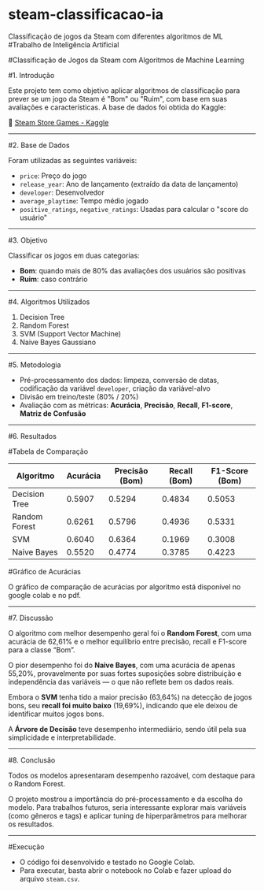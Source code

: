 # steam-classificacao-ia
Classificação de jogos da Steam com diferentes algoritmos de ML
#Trabalho de Inteligência Artificial

#Classificação de Jogos da Steam com Algoritmos de Machine Learning

#1. Introdução

Este projeto tem como objetivo aplicar algoritmos de classificação para prever se um jogo da Steam é "Bom" ou "Ruim", com base em suas avaliações e características. A base de dados foi obtida do Kaggle:

🔗 [Steam Store Games - Kaggle](https://www.kaggle.com/datasets/nikdavis/steam-store-games)

---

#2. Base de Dados

Foram utilizadas as seguintes variáveis:

- `price`: Preço do jogo  
- `release_year`: Ano de lançamento (extraído da data de lançamento)  
- `developer`: Desenvolvedor  
- `average_playtime`: Tempo médio jogado  
- `positive_ratings`, `negative_ratings`: Usadas para calcular o "score do usuário"  

---

#3. Objetivo

Classificar os jogos em duas categorias:

- **Bom**: quando mais de 80% das avaliações dos usuários são positivas  
- **Ruim**: caso contrário

---

#4. Algoritmos Utilizados

1. Decision Tree  
2. Random Forest  
3. SVM (Support Vector Machine)  
4. Naive Bayes Gaussiano  

---

#5. Metodologia

- Pré-processamento dos dados: limpeza, conversão de datas, codificação da variável `developer`, criação da variável-alvo  
- Divisão em treino/teste (80% / 20%)  
- Avaliação com as métricas: **Acurácia**, **Precisão**, **Recall**, **F1-score**, **Matriz de Confusão**  

---

#6. Resultados

#Tabela de Comparação

| Algoritmo      | Acurácia | Precisão (Bom) | Recall (Bom) | F1-Score (Bom) |
|----------------|----------|----------------|--------------|----------------|
| Decision Tree  | 0.5907   | 0.5294         | 0.4834       | 0.5053         |
| Random Forest  | 0.6261   | 0.5796         | 0.4936       | 0.5331         |
| SVM            | 0.6040   | 0.6364         | 0.1969       | 0.3008         |
| Naive Bayes    | 0.5520   | 0.4774         | 0.3785       | 0.4223         |

#Gráfico de Acurácias

O gráfico de comparação de acurácias por algoritmo está disponível no google colab e no pdf.

---

#7. Discussão

O algoritmo com melhor desempenho geral foi o **Random Forest**, com uma acurácia de 62,61% e o melhor equilíbrio entre precisão, recall e F1-score para a classe “Bom”.

O pior desempenho foi do **Naive Bayes**, com uma acurácia de apenas 55,20%, provavelmente por suas fortes suposições sobre distribuição e independência das variáveis — o que não reflete bem os dados reais.

Embora o **SVM** tenha tido a maior precisão (63,64%) na detecção de jogos bons, seu **recall foi muito baixo** (19,69%), indicando que ele deixou de identificar muitos jogos bons.

A **Árvore de Decisão** teve desempenho intermediário, sendo útil pela sua simplicidade e interpretabilidade.

---

#8. Conclusão

Todos os modelos apresentaram desempenho razoável, com destaque para o Random Forest.

O projeto mostrou a importância do pré-processamento e da escolha do modelo. Para trabalhos futuros, seria interessante explorar mais variáveis (como gêneros e tags) e aplicar tuning de hiperparâmetros para melhorar os resultados.

---

#Execução

- O código foi desenvolvido e testado no Google Colab.  
- Para executar, basta abrir o notebook no Colab e fazer upload do arquivo `steam.csv`.
